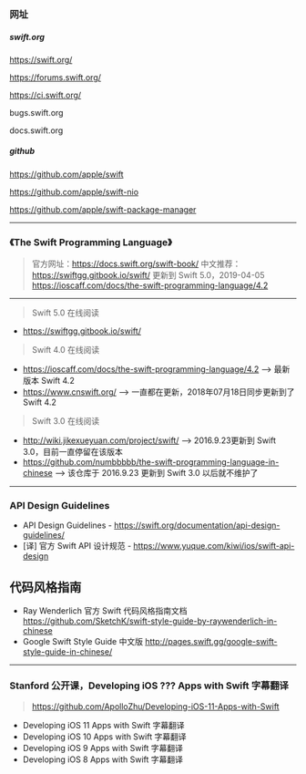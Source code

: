 ### 网址

##### swift.org

https://swift.org/  

https://forums.swift.org/  

https://ci.swift.org/

bugs.swift.org

docs.swift.org

##### github

https://github.com/apple/swift

https://github.com/apple/swift-nio

https://github.com/apple/swift-package-manager

---

### 《The Swift Programming Language》

> 官方网址：https://docs.swift.org/swift-book/
> 中文推荐：https://swiftgg.gitbook.io/swift/ 更新到 Swift 5.0，2019-04-05
> https://ioscaff.com/docs/the-swift-programming-language/4.2

---

> Swift 5.0 在线阅读

* https://swiftgg.gitbook.io/swift/

> Swift 4.0 在线阅读

* https://ioscaff.com/docs/the-swift-programming-language/4.2 --> 最新版本 Swift 4.2
* https://www.cnswift.org/ --> 一直都在更新，2018年07月18日同步更新到了 Swift 4.2

> Swift 3.0 在线阅读

* http://wiki.jikexueyuan.com/project/swift/ --> 2016.9.23更新到 Swift 3.0，目前一直停留在该版本
* https://github.com/numbbbbb/the-swift-programming-language-in-chinese --> 该仓库于 2016.9.23 更新到 Swift 3.0 以后就不维护了

---

### API Design Guidelines

* API Design Guidelines - https://swift.org/documentation/api-design-guidelines/
* [译] 官方 Swift API 设计规范 - https://www.yuque.com/kiwi/ios/swift-api-design

## 代码风格指南

* Ray Wenderlich 官方 Swift 代码风格指南文档 https://github.com/SketchK/swift-style-guide-by-raywenderlich-in-chinese
* Google Swift Style Guide 中文版 http://pages.swift.gg/google-swift-style-guide-in-chinese/

---

### Stanford 公开课，Developing iOS ??? Apps with Swift 字幕翻译

> https://github.com/ApolloZhu/Developing-iOS-11-Apps-with-Swift

* Developing iOS 11 Apps with Swift 字幕翻译
* Developing iOS 10 Apps with Swift 字幕翻译
* Developing iOS 9 Apps with Swift 字幕翻译
* Developing iOS 8 Apps with Swift 字幕翻译